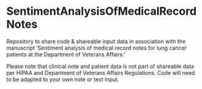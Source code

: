 # SentimentAnalysisOfMedicalRecordNotes

Repository to share code & shareable input data in association with the manuscript ‘Sentiment analysis of medical record notes for lung cancer patients at the Department of Veterans Affairs.’ 

Please note that clinical note and patient data is not part of shareable data per HIPAA and Department of Veterans Affairs Regulations. Code will need to be adapted to your own note or text input. 

